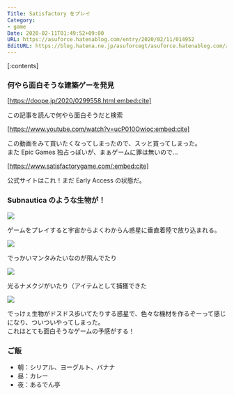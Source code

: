 ```yaml
---
Title: Satisfactory をプレイ
Category:
- game
Date: 2020-02-11T01:49:52+09:00
URL: https://asuforce.hatenablog.com/entry/2020/02/11/014952
EditURL: https://blog.hatena.ne.jp/asuforcegt/asuforce.hatenablog.com/atom/entry/26006613509693928
---
```


[:contents]

###  何やら面白そうな建築ゲーを発見

[https://doope.jp/2020/0299558.html:embed:cite]

この記事を読んで何やら面白そうだと検索

[https://www.youtube.com/watch?v=ucP010Owioc:embed:cite]

この動画をみて買いたくなってしまったので、スッと買ってしまった。  
また Epic Games 独占っぽいが、まぁゲームに罪は無いので...

[https://www.satisfactorygame.com/:embed:cite]

公式サイトはこれ！まだ Early Access の状態だ。

### Subnautica のような生物が！

<span itemtype="http://schema.org/Photograph" itemscope="itemscope"><img class="magnifiable" src="https://cdn-ak.f.st-hatena.com/images/fotolife/a/asuforcegt/20200807/20200807141954.png" itemprop="image"></span>

ゲームをプレイすると宇宙からよくわからん惑星に垂直着陸で放り込まれる。

<span itemtype="http://schema.org/Photograph" itemscope="itemscope"><img class="magnifiable" src="https://cdn-ak.f.st-hatena.com/images/fotolife/a/asuforcegt/20200807/20200807142003.png" itemprop="image"></span>

でっかいマンタみたいなのが飛んでたり

<span itemtype="http://schema.org/Photograph" itemscope="itemscope"><img class="magnifiable" src="https://cdn-ak.f.st-hatena.com/images/fotolife/a/asuforcegt/20200807/20200807142012.png" itemprop="image"></span>

光るナメクジがいたり（アイテムとして捕獲できた

<span itemtype="http://schema.org/Photograph" itemscope="itemscope"><img class="magnifiable" src="https://cdn-ak.f.st-hatena.com/images/fotolife/a/asuforcegt/20200807/20200807142021.png" itemprop="image"></span>

でっけぇ生物がドスドス歩いてたりする惑星で、色々な機材を作るぞーって感じになり、ついついやってしまった。  
これはとても面白そうなゲームの予感がする！

### ご飯

- 朝：シリアル、ヨーグルト、バナナ
- 昼：カレー
- 夜：あるでん亭
